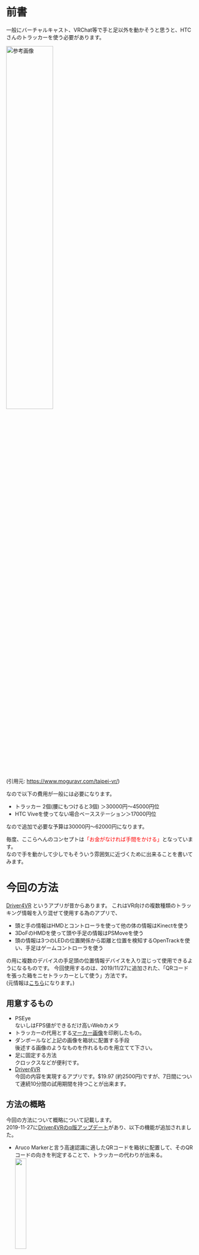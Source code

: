 ﻿# 前書
一般にバーチャルキャスト、VRChat等で手と足以外を動かそうと思うと、HTCさんのトラッカーを使う必要があります。

<img src="https://www.moguravr.com/wp-content/uploads/2017/02/201702011112078000-1.jpg" width="50%" alt="参考画像"/>

(引用元: https://www.moguravr.com/taipei-vr/)

なので以下の費用が一般には必要になります。

* トラッカー 2個(腰にもつけると3個) ＞30000円～45000円位
* HTC Viveを使ってない場合ベースステーション＞17000円位

なので追加で必要な予算は30000円～62000円になります。

毎度、ここらへんのコンセプトは<span style="color: red;">「お金がなければ手間をかける」</span>となっています。<br>
なので手を動かして少しでもそういう雰囲気に近づくために出来ることを書いてみます。


# 今回の方法

[Driver4VR](https://www.driver4vr.com/) というアプリが昔からあります。
これはVR向けの複数種類のトラッキング情報を入り混ぜて使用する為のアプリで、
* 頭と手の情報はHMDとコントローラを使って他の体の情報はKinectを使う
* 3DoFのHMDを使って頭や手足の情報はPSMoveを使う
* 頭の情報は3つのLEDの位置関係から距離と位置を検知するOpenTrackを使い、手足はゲームコントローラを使う

の用に複数のデバイスの手足頭の位置情報デバイスを入り混じって使用できるようになるものです。
今回使用するのは、2019/11/27に追加された、「QRコードを張った箱をニセトラッカーとして使う」方法です。<br>
(元情報は[こちら](https://www.driver4vr.com/forums/topic/driver4vr-body-tracking-with-camera-markers-alpha-relase-1/)になります。)

## 用意するもの
* PSEye<br>
  ないしはFPS値ができるだけ高いWebカメラ
* トラッカーの代用とする[マーカー画像](https://www.driver4vr.com/files/Driver4VR%20Markers-Alpha1.pdf)を印刷したもの。
* ダンボールなど上記の画像を箱状に配置する手段<br>
後述する画像のようなものを作れるものを用立てて下さい。
* 足に固定する方法<br>
クロックスなどが便利です。
* [Driver4VR](https://www.driver4vr.com/) <br>今回の内容を実現するアプリです。$19.97 (約2500円)ですが、7日間について連続10分間の試用期間を持つことが出来ます。

## 方法の概略

今回の方法について概略について記載します。<br>
2019-11-27に[Driver4VRのα版アップデート](https://www.driver4vr.com/forums/topic/driver4vr-body-tracking-with-camera-markers-alpha-relase-1/)があり、以下の機能が追加されました。
* Aruco Markerと言う高速認識に適したQRコードを箱状に配置して、そのQRコードの向きを判定することで、トラッカーの代わりが出来る。<br>
  <img src="https://bmimg.nicovideo.jp/image/ch2636926/241815/19703aa6985cbe6d2c9cae6aef8d836fb5f9a7b7.jpg" width="25%">
* トラッカーを撮影するカメラが1つ必要でそれがあれば場所を特定することが出来る。<br>
カメラの性能が必要で、出来れば60fpsで撮影可能なものが必要なのですが、恐らく一番安価で入手可能な60fps出すことが出来るWebカメラが中古のPSEyeになります。<br>基本的に中古のPSEyeは現在1500円～3000円位で買うことが出来ます。
* 2個のAruco Markerの箱を足につけて、足トラの代替とする。

んでは実際の方法になります。

### マーカーを作る
1. [マーカー画像](https://www.driver4vr.com/files/Driver4VR%20Markers-Alpha1.pdf)を印刷します。<br>試してみた所、カメラから220cm x 140cm 程の範囲をトラッキングしようと思った際には、マーカーのサイズは13cm四方が必要でした。640x480ではそれより小さくなると判別できないようです。<br>A5サイズで印刷すると丁度13cm四方になります。<br>四方＋天井の合計５枚で１セットになります
2. 足につけるための箱を作ります。<br>足を囲う形で配置する必要があります。つま先、かかと、足の左右についてQRコードを配置する必要があるので自分は写真のような形にしました。<br><img src="https://bmimg.nicovideo.jp/image/ch2636926/241855/efeab96738b361ebc8d9b9ef0bd84e4bf93e2656.jpg" width="25%">
3.  箱を靴などに固定します。自分は紐で固定していますが自分で良い方法があるればそれを使ってください。マーカーを貼るより先にやっておいたほうが楽と思われます。後述のマーカーを貼った画像を参考にしてください。
4.  箱にマーカーを貼ります。<br>1のマーカー画像には下にラベルがあります。マーカー画像には種類があり、それを意識して貼り付ける必要があります。<br>
    * Key Marker<br>認識の中心になるマーカーです。Tracker0は0番、Tracker1は6番の数字が割り振られています。<br>足の甲の場所に張ってください。理由は後述します。
    * Secondery Marker<br>前後左右に貼ってください。必要なことは __<span style="color: red;">必ずKey Markerと同時に見えることができる場所に貼る</span>__ 事です。後のキャリブレーションにて5枚のQRコードの位置関係を把握するために必要なようです。<br><img src="https://bmimg.nicovideo.jp/image/ch2636926/241856/dcbd35a6a71e4c4f396aec1428ed82dc9fbb6bc0.jpg" width="75%"><br>矢印が書いてある箇所がKey Markerです。<br>これで他の４面は必ずKeyMarkerと隣り合った状態になります。

これを左右２足分作ります。
Tracker0とTracker1の紙がありますので混同しないようにしましょう。
自分は貼り付けるのに両面テープを使いました。最初は糊を使ったのですが水分で紙が波打つ事がありそれを避けられます。

### カメラを設置する

カメラを設置します。<br>PSEyeがおすすめなのでその設置について記載します。他のWebカメラについては各Webカメラの取扱説明書に従っていただくことになると思います。<br>
カメラの設置については部屋の状況によって良い方法がまちまちと思います。なので自分が実際に設置してみて必要と思った要件について書こうと思います。

*  カメラ位置は低いほうが良い<br>当初は上から見下ろす形が良いかと思い高いとろこにつけていましたが、後述の理由により低いところが良いと判明しました。必要な床と自分の足が動く範囲について写る所で低めにしてください。
*  画角は地面と平行のほうが良い<br>前後の動きをした際に床面に対して仮想のトラッカーが動くわけですが、どうやらカメラの水平面を地面として動かしているようです。なのでカメラを下向きに設置すると、手前に行くと空を飛び、奥に行くと地面にめり込みます。<br><img src="https://bmimg.nicovideo.jp/image/ch2636926/242067/f4d0efb462e31a7d4dd6ccb06c34f8c9a1b4d557.png" width="50%">

自分は３脚を一番低い位置で備え付けて、スマホを挟み込むタイプのマウントでPSEyeを固定しました。これで２m四方位の空間を追いかけることができます。<br><img src="https://bmimg.nicovideo.jp/image/ch2636926/242068/1a96cb73a4c3a7431ebadd8c85701c842f5f7815.jpg" width="25%" >

  PSEyeは内臓のドライバでは使用することができないので、専用のドライバをインストールする必要があります。<br>自分の知る限りではIPI Softさんのドライバーを使うのが一番ラクでした。<br>[こちら](https://github.com/psmoveservice/PSMoveService/wiki/PSEye-Software-Setup-(Windows))の「Option A) IPIsoft PSEYE Driver Installation」に書いてあるものをインストールするのが良いと思います。

### Driver4VRをインストールする

今回の方法の肝であるDriver4VRをインストールします。[こちら](https://www.driver4vr.com/download/)からダウンロードしてください。購入の有無を確認するためにアカウント登録を要求されます。<br>
購入とセットアップについては[こちらが](http://kurotori4423.hatenablog.com/entry/2017/12/25/223120)わかりやすいです。

### マーカーのキャリブレーション

ここまでで行ったら、マーカーを使えるようにする作業になります。<br>
箱に貼ったマーカーの位置関係をDriver4VRに登録する作業になります。

1. Driver4VRを起動してBODY TRACKINGの項を「camera marker」に切り替えます<br><img src="https://bmimg.nicovideo.jp/image/ch2636926/242026/8a8a49a0d56a8c13d9b97a17400611648d189898.png">
2. 上のStatusの所にある「Start Driver4VR」ボタンを押して開始します。<br><img src="https://bmimg.nicovideo.jp/image/ch2636926/242030/422d1c12dfe9b85d4f3369248482da2a9dd5c88c.png">
3. 「Camera Marker settings」を押して対象の画面を表示します。<br>カメラの種類を選んで画面に出るようにします。<br><img src="https://bmimg.nicovideo.jp/image/ch2636926/242029/76177bfca4b00729add4d5c01ea0244d844ca682.png">
4. 最初は「Marker Caribration」の項がすべて「not caribrated」になっていると思います。写真のようにKeyMarkerともう一つのマーカーがセットで映るようにすると、しばらく経って「Caribrated」になります。<br>全て変わったらマーカーのセットが出来上がりです。Tracker 0とTracker 1双方についてやってください。<br><img src="https://bmimg.nicovideo.jp/image/ch2636926/242027/422041b717bb695eae7c277f84dce132f35991b3.png">

ここまで終わったらCamera Marker settings 画面を閉じることができます。

### 仮想トラッカーのキャリブレーション

ここまで来るとQRコードのマーカーとSteam内での仮想トラッカーが連動するようになっています。<br>
ただ仮想トラッカーの位置と、実際の自分の足の位置がずれているので位置を合わせる必要があります。

Top画面の「Calibrate」を押すとドロップダウンで「Manual」のセッティングのボタンが出てくるので選択します。<br><img src="https://bmimg.nicovideo.jp/image/ch2636926/242065/b603cc8428d62b7eebba803a726acae80328d91d.png">

そうするとBody Tracking画面が出てきますのでVRヘッドセットをかぶります。<br><img src="https://bmimg.nicovideo.jp/image/ch2636926/242016/017eacba2385e019bda4691cd497fbf3afe6dd32.png">

恐らく、自分の足元か後方にカメラと仮想トラッカーのオブジェクトが見えるはずです。<br>「Calibrate with VR Controller」の操作をして自分のVRで見た位置と自分が目視したカメラの位置をだいたい合わせます。そうすると仮想トラッカーの位置と実際の自分の足腰の場所が大体あってきます。<br><img src="https://bmimg.nicovideo.jp/image/ch2636926/242018/0751f16b09aa07742446f9e2a906772ab97db4a6.png">

これで仮想トラッカーが使える状態になっています。バーチャルキャストを起動して足の動きを確かめてみましょう。

